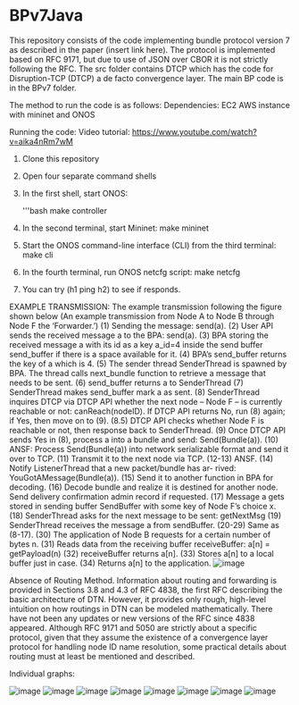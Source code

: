 # BPv7Java
This repository consists of the code implementing bundle protocol version 7 as described in the paper (insert link here). 
The protocol is implemented based on RFC 9171, but due to use of JSON over CBOR it is not strictly following the RFC.
The src folder contains DTCP which has the code for Disruption-TCP (DTCP) a de facto convergence layer.
The main BP code is in the BPv7 folder.

The method to run the code is as follows:
Dependencies:
EC2 AWS instance with mininet and ONOS

Running the code: Video tutorial: https://www.youtube.com/watch?v=aika4nRm7wM
1. Clone this repository
2. Open four separate command shells
3. In the first shell, start ONOS:
  
   '''bash
   make controller
7. In the second terminal, start Mininet: make mininet
8. Start the ONOS command-line interface (CLI) from the third terminal: make cli
9. In the fourth terminal, run ONOS netcfg script: make netcfg
10. You can try (h1 ping h2) to see if responds.

EXAMPLE TRANSMISSION:
The example transmission following the figure shown below (An example transmission from Node A to Node B through Node F the ‘Forwarder.’)
(1) Sending the message: send(a).
(2) User API sends the received message a to the BPA: send(a).
(3) BPA storing the received message a with its id as a key
a_id=4 inside the send buffer send_buffer if there is a space
available for it.
(4) BPA’s send_buffer returns the key of a which is 4.
(5) The sender thread SenderThread is spawned by BPA. The
thread calls next_bundle function to retrieve a message that
needs to be sent.
(6) send_buffer returns a to SenderThread
(7) SenderThread makes send_buffer mark a as sent.
(8) SenderThread inquires DTCP via DTCP API whether the
next node – Node F – is currently reachable or not:
canReach(nodeID). If DTCP API returns No, run (8) again;
if Yes, then move on to (9).
(8.5) DTCP API checks whether Node F is reachable or not,
then response back to SenderThread.
(9) Once DTCP API sends Yes in (8), process a into a bundle and
send: Send(Bundle(a)).
(10) ANSF: Process Send(Bundle(a)) into network serializable
format and send it over to TCP.
(11) Transmit it to the next node via TCP.
(12-13) ANSF.
(14) Notify ListenerThread that a new packet/bundle has ar-
rived: YouGotAMessage(Bundle(a)).
(15) Send it to another function in BPA for decoding.
(16) Decode bundle and realize it is destined for another node.
Send delivery confirmation admin record if requested.
(17) Message a gets stored in sending buffer SendBuffer with
some key of Node F’s choice x.
(18) SenderThread asks for the next message to be sent: getNextMsg
(19) SenderThread receives the message a from sendBuffer.
(20-29) Same as (8-17).
(30) The application of Node B requests for a certain number of
bytes n.
(31) Reads data from the receiving buffer receiveBuffer: a[n]
= getPayload(n)
(32) receiveBuffer returns a[n].
(33) Stores a[n] to a local buffer just in case.
(34) Returns a[n] to the application.
![image](https://github.com/etdickey/BPv7Java/assets/61432064/c59483ce-641f-44fa-a7d5-19cd99034999)

Absence of Routing Method. Information about routing and
forwarding is provided in Sections 3.8 and 4.3 of RFC 4838, the first
RFC describing the basic architecture of DTN. However, it provides
only rough, high-level intuition on how routings in DTN can be
modeled mathematically. There have not been any updates or new
versions of the RFC since 4838 appeared. Although RFC 9171 and
5050 are strictly about a specific protocol, given that they assume
the existence of a convergence layer protocol for handling node
ID name resolution, some practical details about routing must at
least be mentioned and described.

Individual graphs:

![image](https://github.com/etdickey/BPv7Java/assets/61432064/a5c2d8ab-eb52-4c41-a7d0-89f493549dc9)
![image](https://github.com/etdickey/BPv7Java/assets/61432064/8c6f4180-e1ba-4cb3-a05f-2284645b6b5b)
![image](https://github.com/etdickey/BPv7Java/assets/61432064/92f412a9-5fcb-402d-adda-78f6d772d454)
![image](https://github.com/etdickey/BPv7Java/assets/61432064/5c7b537a-5c87-4e0f-ae95-48e2012f7334)
![image](https://github.com/etdickey/BPv7Java/assets/61432064/d1ebe00d-37aa-49cd-b776-f99405f7ca04)
![image](https://github.com/etdickey/BPv7Java/assets/61432064/890b9a87-c448-430c-8985-bcffb97227e3)
![image](https://github.com/etdickey/BPv7Java/assets/61432064/010a255e-8150-41b8-81c9-2d5d77bf65ec)
![image](https://github.com/etdickey/BPv7Java/assets/61432064/14ae5f12-c143-46af-a0ef-6fc16e9b93aa)






